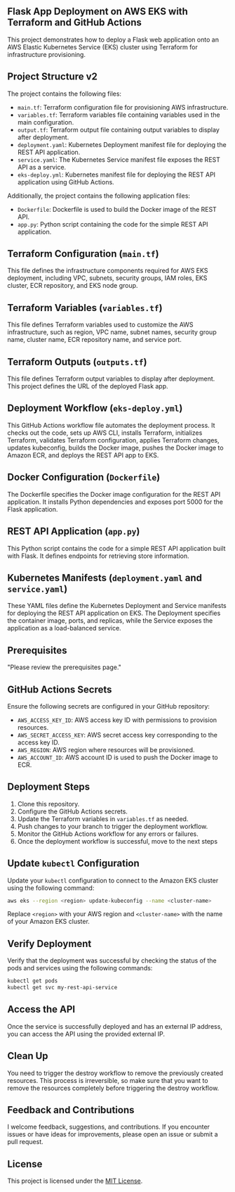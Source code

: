 ## Flask App Deployment on AWS EKS with Terraform and GitHub Actions

This project demonstrates how to deploy a Flask web application onto an AWS Elastic Kubernetes Service (EKS) cluster using Terraform for infrastructure provisioning.

## Project Structure v2

The project contains the following files:

- `main.tf`: Terraform configuration file for provisioning AWS infrastructure.
- `variables.tf`: Terraform variables file containing variables used in the main configuration.
- `output.tf`: Terraform output file containing output variables to display after deployment.
- `deployment.yaml`: Kubernetes Deployment manifest file for deploying the REST API application.
- `service.yaml`: The Kubernetes Service manifest file exposes the REST API as a service.
- `eks-deploy.yml`: Kubernetes manifest file for deploying the REST API application using GitHub Actions.

Additionally, the project contains the following application files:

- `Dockerfile`: Dockerfile is used to build the Docker image of the REST API.
- `app.py`: Python script containing the code for the simple REST API application.

## Terraform Configuration (`main.tf`)

This file defines the infrastructure components required for AWS EKS deployment, including VPC, subnets, security groups, IAM roles, EKS cluster, ECR repository, and EKS node group.

## Terraform Variables (`variables.tf`)

This file defines Terraform variables used to customize the AWS infrastructure, such as region, VPC name, subnet names, security group name, cluster name, ECR repository name, and service port.

## Terraform Outputs (`outputs.tf`)

This file defines Terraform output variables to display after deployment. This project defines the URL of the deployed Flask app.

## Deployment Workflow (`eks-deploy.yml`)

This GitHub Actions workflow file automates the deployment process. It checks out the code, sets up AWS CLI, installs Terraform, initializes Terraform, validates Terraform configuration, applies Terraform changes, updates kubeconfig, builds the Docker image, pushes the Docker image to Amazon ECR, and deploys the REST API app to EKS.

## Docker Configuration (`Dockerfile`)

The Dockerfile specifies the Docker image configuration for the REST API application. It installs Python dependencies and exposes port 5000 for the Flask application.

## REST API Application (`app.py`)

This Python script contains the code for a simple REST API application built with Flask. It defines endpoints for retrieving store information.

## Kubernetes Manifests (`deployment.yaml` and `service.yaml`)

These YAML files define the Kubernetes Deployment and Service manifests for deploying the REST API application on EKS. The Deployment specifies the container image, ports, and replicas, while the Service exposes the application as a load-balanced service.

## Prerequisites

"Please review the prerequisites page."

## GitHub Actions Secrets

Ensure the following secrets are configured in your GitHub repository:

- `AWS_ACCESS_KEY_ID`: AWS access key ID with permissions to provision resources.
- `AWS_SECRET_ACCESS_KEY`: AWS secret access key corresponding to the access key ID.
- `AWS_REGION`: AWS region where resources will be provisioned.
- `AWS_ACCOUNT_ID`: AWS account ID is used to push the Docker image to ECR.

## Deployment Steps

1. Clone this repository.
2. Configure the GitHub Actions secrets.
3. Update the Terraform variables in `variables.tf` as needed.
4. Push changes to your branch to trigger the deployment workflow.
5. Monitor the GitHub Actions workflow for any errors or failures.
6. Once the deployment workflow is successful, move to the next steps

## Update `kubectl` Configuration

Update your `kubectl` configuration to connect to the Amazon EKS cluster using the following command:

```bash
aws eks --region <region> update-kubeconfig --name <cluster-name>
```

Replace `<region>` with your AWS region and `<cluster-name>` with the name of your Amazon EKS cluster.

## Verify Deployment

Verify that the deployment was successful by checking the status of the pods and services using the following commands:

```bash
kubectl get pods
kubectl get svc my-rest-api-service
```

## Access the API

Once the service is successfully deployed and has an external IP address, you can access the API using the provided external IP.

## Clean Up

You need to trigger the destroy workflow to remove the previously created resources. This process is irreversible, so make sure that you want to remove the resources completely before triggering the destroy workflow.

## Feedback and Contributions

I welcome feedback, suggestions, and contributions. If you encounter issues or have ideas for improvements, please open an issue or submit a pull request.

## License

This project is licensed under the [MIT License](LICENSE).
